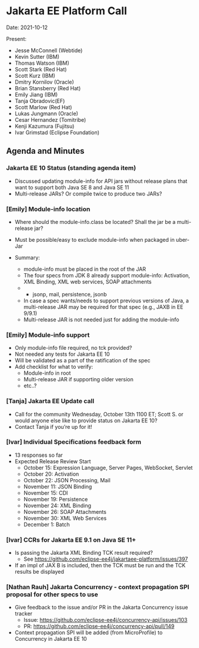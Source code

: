 # Jakarta EE Platform Call

Date: 2021-10-12

Present:

- Jesse McConnell (Webtide)
- Kevin Sutter (IBM)
- Thomas Watson (IBM)
- Scott Stark (Red Hat)
- Scott Kurz (IBM)
- Dmitry Kornilov (Oracle)
- Brian Stansberry (Red Hat)
- Emily Jiang (IBM)
- Tanja Obradovic(EF)
- Scott Marlow (Red Hat)
- Lukas Jungmann (Oracle)
- Cesar Hernandez (Tomitribe)
- Kenji Kazumura (Fujitsu)
- Ivar Grimstad (Eclipse Foundation)

## Agenda and Minutes

### Jakarta EE 10 Status (standing agenda item)

* Discussed updating module-info for API jars without release plans that want to support both Java SE 8 and Java SE 11
* Multi-release JARs? Or compile twice to produce two JARs?

### [Emily] Module-info location

* Where should the module-info.class be located? Shall the jar be a multi-release jar?
* Must be possible/easy to exclude module-info when packaged in uber-Jar 
* Summary:

   * module-info must be placed in the root of the JAR
   * The four specs from JDK 8 already support module-info: Activation, XML Binding, XML web services, SOAP attachments
   * + jsonp, mail, persistence, jsonb
   * In case a spec wants/needs to support previous versions of Java, a multi-release JAR may be required for that spec (e.g., JAXB in EE 9/9.1)
   * Multi-release JAR is not needed just for adding the module-info


### [Emily] Module-info support

* Only module-info file required, no tck provided?
* Not needed any tests for Jakarta EE 10
* Will be validated as a part of the ratification of the spec
* Add checklist for what to verify:
   * Module-info in root
   * Multi-release JAR if supporting older version 
   * etc..?

### [Tanja] Jakarta EE Update call 

* Call for the community Wednesday, October 13th 1100 ET; Scott S. or would anyone else like to provide status on Jakarta EE 10?
* Contact Tanja if you’re up for it!

### [Ivar] Individual Specifications feedback form

* 13 responses so far
* Expected Release Review Start
   * October 15: Expression Language, Server Pages, WebSocket, Servlet
   * October 20: Activation
   * October 22: JSON Processing, Mail
   * November 11: JSON Binding
   * November 15: CDI
   * November 19: Persistence
   * November 24: XML Binding
   * November 26: SOAP Attachments
   * November 30: XML Web Services
   * December 1: Batch

### [Ivar] CCRs for Jakarta EE 9.1 on Java SE 11+

* Is passing the Jakarta XML Binding TCK result required?
   * See https://github.com/eclipse-ee4j/jakartaee-platform/issues/397 
* If an impl of JAX B is included, then the TCK must be run and the TCK results be displayed


### [Nathan Rauh] Jakarta Concurrency - context propagation SPI proposal for other specs to use

* Give feedback to the issue and/or PR in the Jakarta Concurrency issue tracker
   * Issue:  https://github.com/eclipse-ee4j/concurrency-api/issues/103 
   * PR:  https://github.com/eclipse-ee4j/concurrency-api/pull/149 
* Context propagation SPI will be added (from MicroProfile) to Concurrency in Jakarta EE 10


